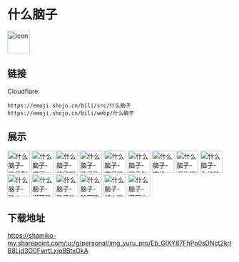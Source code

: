 # 什么脑子
<img src="https://emoji.shojo.cn/bili/src/什么脑子/icon.png" width="50" height="50" alt="icon">

## 链接
Cloudflare:
```
https://emoji.shojo.cn/bili/src/什么脑子
https://emoji.shojo.cn/bili/webp/什么脑子
```
## 展示
<img src="https://emoji.shojo.cn/bili/src/什么脑子/什么脑子-脑子裂开.png" width="50" height="50" alt="什么脑子-脑子裂开">
<img src="https://emoji.shojo.cn/bili/src/什么脑子/什么脑子-病了.png" width="50" height="50" alt="什么脑子-病了">
<img src="https://emoji.shojo.cn/bili/src/什么脑子/什么脑子-脑子都是你.png" width="50" height="50" alt="什么脑子-脑子都是你">
<img src="https://emoji.shojo.cn/bili/src/什么脑子/什么脑子-脑子飞走了.png" width="50" height="50" alt="什么脑子-脑子飞走了">
<img src="https://emoji.shojo.cn/bili/src/什么脑子/什么脑子-恋爱脑.png" width="50" height="50" alt="什么脑子-恋爱脑">
<img src="https://emoji.shojo.cn/bili/src/什么脑子/什么脑子-脑重0g.png" width="50" height="50" alt="什么脑子-脑重0g">
<img src="https://emoji.shojo.cn/bili/src/什么脑子/什么脑子-宕机.png" width="50" height="50" alt="什么脑子-宕机">
<img src="https://emoji.shojo.cn/bili/src/什么脑子/什么脑子-探头探脑.png" width="50" height="50" alt="什么脑子-探头探脑">
<img src="https://emoji.shojo.cn/bili/src/什么脑子/什么脑子-你的脑子.png" width="50" height="50" alt="什么脑子-你的脑子">
<img src="https://emoji.shojo.cn/bili/src/什么脑子/什么脑子-脑火.png" width="50" height="50" alt="什么脑子-脑火">
<img src="https://emoji.shojo.cn/bili/src/什么脑子/什么脑子-榴莲脑.png" width="50" height="50" alt="什么脑子-榴莲脑">
<img src="https://emoji.shojo.cn/bili/src/什么脑子/什么脑子-脑子进水.png" width="50" height="50" alt="什么脑子-脑子进水">
<img src="https://emoji.shojo.cn/bili/src/什么脑子/什么脑子-脑回路.png" width="50" height="50" alt="什么脑子-脑回路">
<img src="https://emoji.shojo.cn/bili/src/什么脑子/什么脑子-袋上脑子.png" width="50" height="50" alt="什么脑子-袋上脑子">
<img src="https://emoji.shojo.cn/bili/src/什么脑子/什么脑子-可回收脑.png" width="50" height="50" alt="什么脑子-可回收脑">

## 下载地址

https://shamiko-my.sharepoint.com/:u:/g/personal/img_yuru_pro/Eb_GlXY87FhPo0sDNct2krIB8Ljd3O0FwrtLxjo8BtxOkA